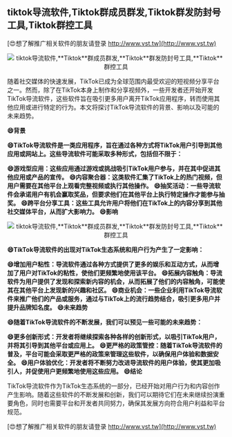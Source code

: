 ## **tiktok导流软件,**Tiktok**群成员群发,**Tiktok**群发防封号工具,**Tiktok**群控工具**

[😍想了解推广相关软件的朋友请登录 http://www.vst.tw](http://www.vst.tw)

 <center><img src="https://vst.tw/MP4/tuiguang/png/6.png" alt="tiktok导流软件,**Tiktok**群成员群发,**Tiktok**群发防封号工具,**Tiktok**群控工具"></center>

随着社交媒体的快速发展，TikTok已成为全球范围内最受欢迎的短视频分享平台之一。然而，除了在TikTok本身上制作和分享视频外，一些开发者还开始开发TikTok导流软件，这些软件旨在吸引更多用户离开TikTok应用程序，转而使用其他应用或进行特定的行为。本文将探讨TikTok导流软件的背景、影响以及可能的未来趋势。

**😄背景**

**😄TikTok导流软件是一类应用程序，旨在通过各种方式将TikTok用户引导到其他应用或网站上。这些导流软件可能采取多种形式，包括但不限于：**

**😄游戏型应用：这些应用通过游戏或挑战吸引TikTok用户参与，并在其中促进其他应用或产品的宣传。**
**😄内容聚合器：这类软件汇集了TikTok上的热门视频，但用户需要在其他平台上观看完整视频或执行其他操作。**
**😄抽奖活动：一些导流软件会承诺用户有机会赢取奖品，但要求他们在其他平台上执行特定操作才能参与抽奖。**
**😄跨平台分享工具：这些工具允许用户将他们在TikTok上的内容分享到其他社交媒体平台，从而扩大影响力。**
**😄影响**

 <center><img src="https://vst.tw/MP4/tuiguang/png/3.png" alt="tiktok导流软件,**Tiktok**群成员群发,**Tiktok**群发防封号工具,**Tiktok**群控工具"></center>

**😄TikTok导流软件的出现对TikTok生态系统和用户行为产生了一定影响：**

**😄增加用户粘性：导流软件通过各种方式提供了更多的娱乐和互动方式，从而增加了用户对TikTok的粘性，使他们更频繁地使用该平台。**
**😄拓展内容触角：导流软件为用户提供了发现和探索新内容的机会，从而拓展了他们的内容触角，可能使其在其他平台上发现新的兴趣和社区。**
**😄商业机会：一些企业利用TikTok导流软件来推广他们的产品或服务，通过与TikTok上的流行趋势结合，吸引更多用户并提升品牌知名度。**
**😄未来趋势**

**😄随着TikTok导流软件的不断发展，我们可以预见一些可能的未来趋势：**

**😄更多创新形式：开发者将继续探索各种各样的创新形式，以吸引TikTok用户，并将其引导到其他平台或应用上。**
**😄更严格的政策管控：随着TikTok导流软件的普及，平台可能会采取更严格的政策来管理这些软件，以确保用户体验和数据安全。**
**😄用户体验优化：开发者将不断努力改进导流软件的用户体验，使其更加吸引人，并促使用户更频繁地使用这些应用。**
**😄结论**

TikTok导流软件作为TikTok生态系统的一部分，已经开始对用户行为和内容创作产生影响。随着这些软件的不断发展和创新，我们可以期待它们在未来继续扮演重要角色，同时也需要平台和开发者共同努力，确保其发展方向符合用户利益和平台规范。

[😍想了解推广相关软件的朋友请登录 http://www.vst.tw](http://www.vst.tw)



